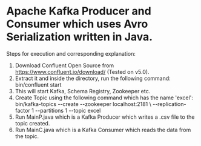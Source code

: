 # Apache Kafka Producer and Consumer which uses Avro Serialization written in Java.


Steps for execution and corresponding explanation:

1. Download Confluent Open Source from https://www.confluent.io/download/ (Tested on v5.0).
2. Extract it and inside the directory, run the following command: bin/confluent start
3. This will start Kafka, Schema Registry, Zookeeper etc.
4. Create Topic using the following command which has the name 'excel': bin/kafka-topics --create --zookeeper localhost:2181 \    --replication-factor 1 --partitions 1 --topic excel
5. Run MainP.java which is a Kafka Producer which writes a .csv file to the topic created.
6. Run MainC.java which is a Kafka Consumer which reads the data from the topic.
